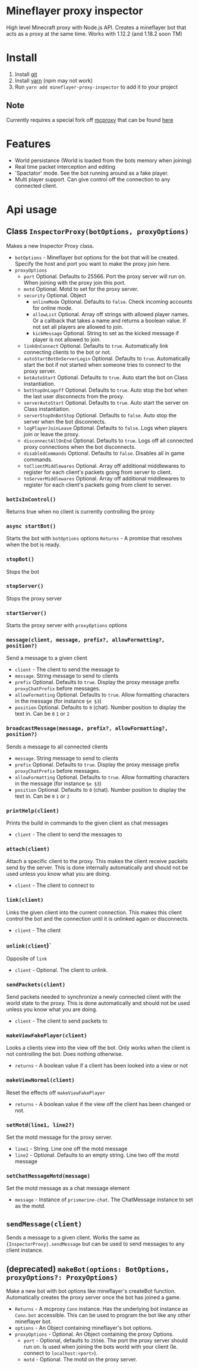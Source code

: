# Mineflayer proxy inspector
High level Minecraft proxy with Node.js API.
Creates a mineflayer bot that acts as a proxy at the same time. Works with 1.12.2 (and 1.18.2 soon TM)

# Install
1. Install [git](https://git-scm.com/)
2. Install [yarn](https://yarnpkg.com/) (npm may not work)
2. Run `yarn add mineflayer-proxy-inspector` to add it to your project

## Note
Currently requires a special fork off [mcproxy](https://github.com/rob9315/mcproxy) that can be found [here](https://github.com/IceTank/mcproxy-1/tree/middleware)

# Features
- World persistance (World is loaded from the bots memory when joining)
- Real time packet interception and editing
- 'Spactator' mode. See the bot running around as a fake player.
- Multi player support. Can give control off the connection to any connected client.

# Api usage

## Class `InspectorProxy(botOptions, proxyOptions)`
Makes a new Inspector Proxy class.
- `botOptions` - Mineflayer bot options for the bot that will be created. Specify the host and port you want to make the proxy join here.
- `proxyOptions`
  - `port` Optional. Defaults to 25566. Port the proxy server will run on. When joining with the proxy join this port.
  - `motd` Optional. Motd to set for the proxy server.
  - `security` Optional. Object
    - `onlineMode` Optional. Defaults to `false`. Check incoming accounts for online mode.
    - `allowList` Optional. Array off strings with allowed player names. Or a callback that takes a name and returns a boolean value. If not set all players are allowed to join.
    - `kickMessage` Optional. String to set as the kicked message if player is not allowed to join.
  - `linkOnConnect` Optional. Defaults to `true`. Automatically link connecting clients to the bot or not.
  - `autoStartBotOnServerLogin` Optional. Defaults to `true`. Automatically start the bot if not started when someone tries to connect to the proxy server.
  - `botAutoStart` Optional. Defaults to `true`. Auto start the bot on Class instantiation.
  - `botStopOnLogoff` Optional. Defaults to `true`. Auto stop the bot when the last user disconnects from the proxy.
  - `serverAutoStart` Optional. Defaults to `true`. Auto start the server on Class instantiation.
  - `serverStopOnBotStop` Optional. Defaults to `false`. Auto stop the server when the bot disconnects.
  - `logPlayerJoinLeave` Optional. Defaults to `false`. Logs when players join or leave the proxy. 
  - `disconnectAllOnEnd` Optional. Defaults to `true`. Logs off all connected proxy connections when the bot disconnects.
  - `disabledCommands` Optional. Defaults to `false`. Disables all in game commands.
  - `toClientMiddlewares` Optional. Array off additional middlewares to register for each client's packets going from server to client.
  - `toServerMiddlewares` Optional. Array off additional middlewares to register for each client's packets going from client to server.

### `botIsInControl()`
Returns true when no client is currently controlling the proxy

### `async startBot()`
Starts the bot with `botOptions` options
`Returns` - A promise that resolves when the bot is ready.

### `stopBot()`
Stops the bot

### `stopServer()`
Stops the proxy server

### `startServer()`
Starts the proxy server with `proxyOptions` options

### `message(client, message, prefix?, allowFormatting?, position?)`
Send a message to a given client
- `client` - The client to send the message to
- `message`. String message to send to clients
- `prefix` Optional. Defaults to `true`. Display the proxy message prefix `proxyChatPrefix` before messages.
- `allowFormatting` Optional. Defaults to `true`. Allow formatting characters in the message (for instance `§e §3`)
- `position` Optional. Defaults to `0` (chat). Number position to display the text in. Can be `0` `1` or `2`

### `broadcastMessage(message, prefix?, allowFormatting?, position?)`
Sends a message to all connected clients
- `message`. String message to send to clients
- `prefix` Optional. Defaults to `true`. Display the proxy message prefix `proxyChatPrefix` before messages.
- `allowFormatting` Optional. Defaults to `true`. Allow formatting characters in the message (for instance `§e §3`)
- `position` Optional. Defaults to `0` (chat). Number position to display the text in. Can be `0` `1` or `2`

### `printHelp(client)`
Prints the build in commands to the given client as chat messages
- `client` - The client to send the messages to

### `attach(client)`
Attach a specific client to the proxy. This makes the client receive packets send by the server. This is done internally automatically and should not be used unless you know what you are doing.
- `client` - The client to connect to

### `link(client)`
Links the given client into the current connection. This makes this client control the bot and the connection until it is unlinked again or disconnects.
- `client` - The client

### `unlink(client`)`
Opposite of `link`
- `client` - Optional. The client to unlink.

### `sendPackets(client)`
Send packets needed to synchronize a newly connected client with the world state to the proxy. This is done automatically and should not be used unless you know what you are doing.
- `client` - The client to send packets to

### `makeViewFakePlayer(client)`
Looks a clients view into the view off the bot. Only works when the client is not controlling the bot. Does nothing otherwise.
- `returns` - A boolean value if a client has been looked into a view or not

### `makeViewNormal(client)`
Reset the effects off `makeViewFakePlayer`
- `returns` - A boolean value if the view off the client has been changed or not.

### `setMotd(line1, line2?)`
Set the motd message for the proxy server.
- `line1` - String. Line one off the motd message
- `line2` - Optional. Defaults to an empty string. Line two off the motd message

### `setChatMessageMotd(message)`
Set the motd message as a chat message element
- `message` - Instance of `prismarine-chat`. The ChatMessage instance to set as the motd.

## `sendMessage(client)`
Sends a message to a given client. Works the same as `{InspectorProxy}.sendMessage` but can be used to send messages to any client instance.

## (deprecated) `makeBot(options: BotOptions, proxyOptions?: ProxyOptions)`
Make a new bot with bot options like mineflayer's createBot function. Automatically creates the proxy server once the bot has joined a game.
- `Returns` - A mcproxy `Conn` instance. Has the underlying bot instance as `Conn.bot` accessible. This can be used to program the bot like any other mineflayer bot.
- `options` - An Object containing mineflayer's bot options.
- `proxyOptions` - Optional. An Object containing the proxy Options.
  - `port` - Optional, defaults to `25566`. The port the proxy server should run on. Is used when joining the bots world with your client (Ie. connect to `localhost:<port>`).
  - `motd` - Optional. The motd on the proxy server. 
